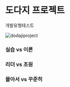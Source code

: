 # 도다지 프로젝트

개발유형테스트

![dodajiproject](https://user-images.githubusercontent.com/53474999/132894859-b2665aa4-6fff-4861-bcef-15da2d96bcc8.png)

### 실습 vs 이론
### 리더 vs 조원
### 몰아서 vs 꾸준히
